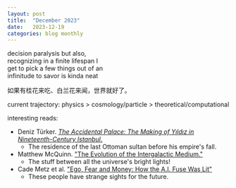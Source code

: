 ```yaml
---
layout: post
title:  "December 2023"
date:   2023-12-19
categories: blog monthly
---
```


decision paralysis but also, \
recognizing in a finite lifespan I \
get to pick a few things out of an \
infinitude to savor is kinda neat

如果有桂花来吃、白兰花来闻，世界就好了。

current trajectory: physics > cosmology/particle > theoretical/computational

interesting reads:
- Deniz Türker. [*The Accidental Palace: The Making of Yıldız in Nineteenth-Century Istanbul*.](https://www.psupress.org/books/titles/978-0-271-09391-8.html)
  - The residence of the last Ottoman sultan before his empire's fall.
- Matthew McQuinn. ["The Evolution of the Intergalactic Medium."](https://doi.org/10.1146/annurev-astro-082214-122355)
  - The stuff between all the universe's bright lights!
- Cade Metz et al. ["Ego, Fear and Money: How the A.I. Fuse Was Lit"](https://www.nytimes.com/2023/12/03/technology/ai-openai-musk-page-altman.html)
  - These people have strange sights for the future.
